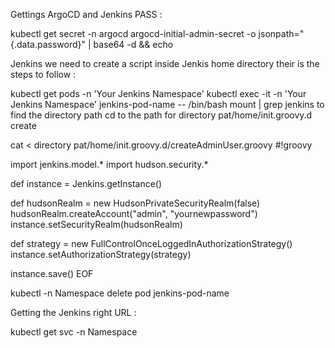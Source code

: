 Gettings ArgoCD and Jenkins PASS :


kubectl get secret -n argocd argocd-initial-admin-secret -o jsonpath="{.data.password}" | base64 -d && echo

Jenkins we need to create a script inside Jenkis home directory their is the steps to follow :

kubectl get pods -n 'Your Jenkins Namespace'
kubectl exec -it -n 'Your Jenkins Namespace' jenkins-pod-name -- /bin/bash
mount | grep jenkins to find the directory path
cd to the path for directory pat/home/init.groovy.d
create 

cat <<EOF > directory pat/home/init.groovy.d/createAdminUser.groovy
#!groovy

import jenkins.model.*
import hudson.security.*

def instance = Jenkins.getInstance()

def hudsonRealm = new HudsonPrivateSecurityRealm(false)
hudsonRealm.createAccount("admin", "yournewpassword")
instance.setSecurityRealm(hudsonRealm)

def strategy = new FullControlOnceLoggedInAuthorizationStrategy()
instance.setAuthorizationStrategy(strategy)

instance.save()
EOF

kubectl -n Namespace delete pod jenkins-pod-name

Getting the Jenkins right URL  :

kubectl get svc -n Namespace



